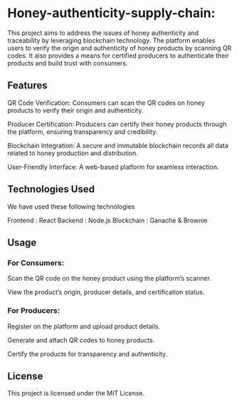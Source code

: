 # Honey-authenticity-supply-chain:

This project aims to address the issues of honey authenticity and traceability by leveraging blockchain technology. The platform enables users to verify the origin and authenticity of honey products by scanning QR codes. It also provides a means for certified producers to authenticate their products and build trust with consumers.

## Features

QR Code Verification: Consumers can scan the QR codes on honey products to verify their origin and authenticity.

Producer Certification: Producers can certify their honey products through the platform, ensuring transparency and credibility.

Blockchain Integration: A secure and immutable blockchain records all data related to honey production and distribution.

User-Friendly Interface: A web-based platform for seamless interaction.

## Technologies Used

We have used these following technologies

Frontend : React
Backend : Node.js
Blockchain : Ganache & Brownie

## Usage

### For Consumers:

Scan the QR code on the honey product using the platform’s scanner.

View the product’s origin, producer details, and certification status.

### For Producers:

Register on the platform and upload product details.

Generate and attach QR codes to honey products.

Certify the products for transparency and authenticity.

## License

This project is licensed under the MIT License.
